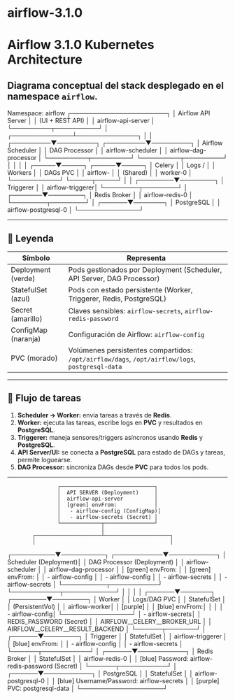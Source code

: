 # airflow-3.1.0
# Airflow 3.1.0 Kubernetes Architecture
Diagrama conceptual del stack desplegado en el namespace `airflow`.
---
Namespace: airflow
                     ┌──────────────────────┐
                     │  Airflow API Server  │
                     │  (UI + REST API)     │
                     │  airflow-api-server  │
                     └─────────┬──────────┘
                               │
                ┌──────────────┴──────────────┐
                │                             │
      ┌─────────▼─────────┐         ┌─────────▼─────────┐
      │  Airflow Scheduler │         │  DAG Processor     │
      │  airflow-scheduler │         │  airflow-dag-processor │
      └─────────┬─────────┘         └─────────┬─────────┘
                │                             │
                │                             │
          ┌─────▼─────┐                 ┌─────▼─────┐
          │ Celery    │                 │ Logs /    │
          │ Workers   │                 │ DAGs PVC  │
          │ airflow-  │                 │ (Shared)  │
          │ worker-0  │                 └───────────┘
          └─────┬─────┘
                │
                │
       ┌────────▼────────┐
       │  Triggerer       │
       │ airflow-triggerer│
       └────────┬────────┘
                │
        ┌───────▼────────┐
        │ Redis Broker    │
        │ airflow-redis-0 │
        └────────┬────────┘
                 │
          ┌──────▼───────┐
          │ PostgreSQL    │
          │ airflow-postgresql-0 │
          └──────────────┘


---

## 🔹 Leyenda

| Símbolo | Representa |
|---------|------------|
| Deployment (verde) | Pods gestionados por Deployment (Scheduler, API Server, DAG Processor) |
| StatefulSet (azul) | Pods con estado persistente (Worker, Triggerer, Redis, PostgreSQL) |
| Secret (amarillo) | Claves sensibles: `airflow-secrets`, `airflow-redis-password` |
| ConfigMap (naranja) | Configuración de Airflow: `airflow-config` |
| PVC (morado) | Volúmenes persistentes compartidos: `/opt/airflow/dags`, `/opt/airflow/logs`, `postgresql-data` |

---

## 🔹 Flujo de tareas

1. **Scheduler → Worker:** envía tareas a través de **Redis**.  
2. **Worker:** ejecuta las tareas, escribe logs en **PVC** y resultados en **PostgreSQL**.  
3. **Triggerer:** maneja sensores/triggers asíncronos usando **Redis** y **PostgreSQL**.  
4. **API Server/UI:** se conecta a **PostgreSQL** para estado de DAGs y tareas, permite loguearse.  
5. **DAG Processor:** sincroniza DAGs desde **PVC** para todos los pods.

---
                    ┌──────────────────────────────┐
                    │  API SERVER (Deployment)     │
                    │  airflow-api-server          │
                    │  [green] envFrom:            │
                    │   - airflow-config (ConfigMap)│
                    │   - airflow-secrets (Secret) │
                    └─────────────┬────────────────┘
                                  │
            ┌─────────────────────┴─────────────────────┐
            │                                           │
 ┌──────────▼──────────┐                    ┌───────────▼───────────┐
 │ Scheduler (Deployment)│                  │ DAG Processor (Deployment) │
 │ airflow-scheduler     │                  │ airflow-dag-processor      │
 │ [green] envFrom:      │                  │ [green] envFrom:          │
 │  - airflow-config     │                  │  - airflow-config         │
 │  - airflow-secrets    │                  │  - airflow-secrets        │
 └──────────┬───────────┘                  └───────────┬────────────┘
            │                                            │
            │                                            │
     ┌──────▼───────┐                           ┌────────▼────────┐
     │  Worker      │                           │ Logs/DAG PVC    │
     │ StatefulSet  │                           │ (PersistentVol) │
     │ airflow-worker│                           │ [purple]        │
     │ [blue] envFrom:│                          │                │
     │ - airflow-config│                          └────────────────┘
     │ - airflow-secrets│
     │ REDIS_PASSWORD (Secret) │
     │ AIRFLOW__CELERY__BROKER_URL │
     │ AIRFLOW__CELERY__RESULT_BACKEND │
     └──────┬───────┘
            │
     ┌──────▼────────┐
     │ Triggerer      │
     │ StatefulSet    │
     │ airflow-triggerer │
     │ [blue] envFrom:   │
     │ - airflow-config  │
     │ - airflow-secrets │
     └──────┬───────────┘
            │
     ┌──────▼───────────┐
     │ Redis Broker     │
     │ StatefulSet      │
     │ airflow-redis-0  │
     │ [blue] Password: airflow-redis-password (Secret) │
     └──────┬───────────┘
            │
     ┌──────▼───────────┐
     │ PostgreSQL       │
     │ StatefulSet      │
     │ airflow-postgresql-0 │
     │ [blue] Username/Password: airflow-secrets │
     │ [purple] PVC: postgresql-data            │
     └───────────────────┘

                
